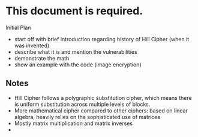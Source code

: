 # This document is required.

Initial Plan
 - start off with brief introduction regarding history of Hill Cipher (when it was invented)
 - describe what it is and mention the vulnerabilities
 - demonstrate the math
 - show an example with the code (image encryption)

## Notes
 - Hill Cipher follows a polygraphic substitution cipher, which means there is uniform substitution across multiple levels of blocks.
 - More mathematical cipher compared to other ciphers: based on linear algebra, heavily relies on the sophisticated use of matrices
  - Mostly matrix multiplication and matrix inverses
 - 
